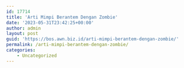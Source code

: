 ```yaml
---
id: 17714
title: 'Arti Mimpi Berantem Dengan Zombie'
date: '2023-05-31T23:42:25+00:00'
author: admin
layout: post
guid: 'https://bos.awn.biz.id/arti-mimpi-berantem-dengan-zombie/'
permalink: /arti-mimpi-berantem-dengan-zombie/
categories:
    - Uncategorized
---
```


